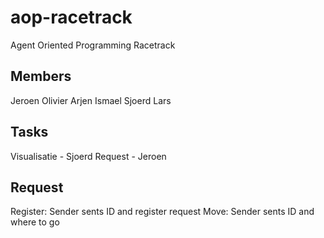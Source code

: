 # aop-racetrack
Agent Oriented Programming Racetrack

## Members
Jeroen
Olivier
Arjen
Ismael
Sjoerd
Lars

## Tasks
Visualisatie - Sjoerd
Request - Jeroen

## Request
Register: Sender sents ID and register request
Move: Sender sents ID and where to go

